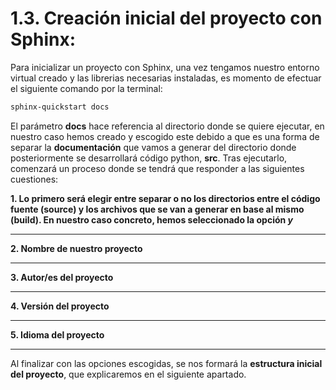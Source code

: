# 1.3. Creación inicial del proyecto con Sphinx: 


Para inicializar un proyecto con Sphinx, una vez tengamos nuestro entorno virtual creado y las librerias necesarias instaladas, es momento de efectuar el siguiente comando por la terminal: 

```bash
sphinx-quickstart docs    
```
El parámetro **docs** hace referencia al directorio donde se quiere ejecutar, en nuestro caso hemos creado y escogido este debido a que es una forma de separar la **documentación** que vamos a generar del directorio donde posteriormente se desarrollará código python, **src**. Tras ejecutarlo, comenzará un proceso donde se tendrá que responder a las siguientes cuestiones: 

**1. Lo primero será elegir entre separar o no los directorios entre el código fuente (source) y los archivos que se van a generar en base al mismo (build). En nuestro caso concreto, hemos seleccionado la opción _y_**

----------

**2. Nombre de nuestro proyecto**

----------

**3. Autor/es del proyecto**

----------

**4. Versión del proyecto**

----------

**5. Idioma del proyecto**

----------

Al finalizar con las opciones escogidas, se nos formará la **estructura inicial del proyecto**, que explicaremos en el siguiente apartado.

